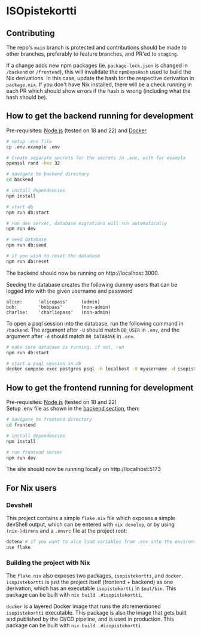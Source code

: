 # ISOpistekortti

## Contributing
The repo's `main` branch is protected and contributions should be made to
other branches, preferably to feature branches, and PR'ed to `staging`.

If a change adds new npm packages (ie. `package-lock.json` is changed in `/backend` 
or `/frontend`), this will invalidate the `npmDepsHash` used to build the Nix derivations.
In this case, update the hash for the respective derivation in `package.nix`.
If you don't have Nix installed, there will be a check running in each PR which should
show errors if the hash is wrong (including what the hash should be).


## How to get the backend running for development
Pre-requisites: [Node.js](https://nodejs.org/en/download) (tested on 18 and 22) and [Docker](https://docs.docker.com/get-started/get-docker/)

```bash
# setup .env file
cp .env.example .env

# Create separate secrets for the secrets in .env, with for example
openssl rand -hex 32

# navigate to backend directory
cd backend

# install dependencies
npm install

# start db
npm run db:start

# run dev server, database migrations will run automatically
npm run dev

# seed database
npm run db:seed

# if you wish to reset the database
npm run db:reset
```
The backend should now be running on http://localhost:3000.

Seeding the database creates the following dummy users that can be logged into with the given username and password
```
alice:      'alicepass'     (admin)
bob:        'bobpass'       (non-admin)
charlie:    'charliepass'   (non-admin)
```

To open a psql session into the database, run the following command in `/backend`.
The argument after `-U` should match `DB_USER` in `.env`, and the argument after `-d`
should match `DB_DATABASE` in `.env`.
```bash
# make sure database is running, if not, run
npm run db:start

# start a psql session in db
docker compose exec postgres psql -h localhost -U myusername -d isopistekortti
```

## How to get the frontend running for development
Pre-requisites: [Node.js](https://nodejs.org/en/download) (tested on 18 and 22)  
Setup .env file as shown in the [backend section](#how-to-get-the-backend-running-for-development), then:
```bash
# navigate to frontend directory
cd frontend

# install dependencies
npm install

# run frontend server
npm run dev
```

The site should now be running locally on http://localhost:5173


## For Nix users

### Devshell
This project contains a simple `flake.nix` file which exposes a simple devShell output,
which can be entered with `nix develop`, or by using `(nix-)direnv` and a `.envrc` file
at the project root:
```bash
dotenv # if you want to also load variables from .env into the environment
use flake
```

### Building the project with Nix
The `flake.nix` also exposes two packages, `isopistekortti`, and `docker`.
`isopistekortti` is just the project itself (frontend + backend) as one derivation,
which has an executable `isopistekortti` in `$out/bin`. This package can be built with
`nix build .#isopistekortti`.

`docker` is a layered Docker image that runs the aforementioned `isopistekortti`
executable. This package is also the image that gets built and published by the CI/CD
pipeline, and is used in production. This package can be built with `nix build .#isopistekortti`
